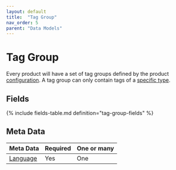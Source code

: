 ```yaml
---
layout: default
title:  "Tag Group"
nav_order: 5
parent: "Data Models"
---
```


# Tag Group

Every product will have a set of tag groups defined by the product [configuration](../configuration/index.md#tag-groups). A tag group can only contain tags of a [specific type](tag.md#tag-types). 

## Fields

{% include fields-table.md definition="tag-group-fields" %}

## Meta Data

| Meta Data                                         | Required | One or many |
|:--------------------------------------------------|:---------|:------------|
| [Language](content-language.md)                   | Yes      | One         |
